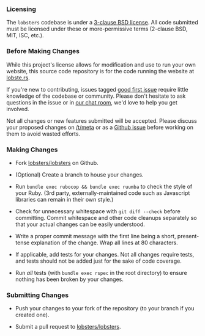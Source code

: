 ### Licensing

The `lobsters` codebase is under a [3-clause BSD
license](https://github.com/lobsters/lobsters/blob/master/LICENSE).  All code
submitted must be licensed under these or more-permissive terms (2-clause BSD,
MIT, ISC, etc.).

### Before Making Changes

While this project's license allows for modification and use to run your own
website, this source code repository is for the code running the website at
[lobste.rs](https://lobste.rs/).

If you're new to contributing, issues tagged [good first issue](https://github.com/lobsters/lobsters/issues?q=is%3Aissue+is%3Aopen+label%3A%22good+first+issue%22)
require little knowledge of the codebase or community. Please don't hesitate to
ask questions in the issue or in [our chat room](https://lobste.rs/chat), we'd love
to help you get involved.

Not all changes or new features submitted will be accepted.  Please discuss
your proposed changes on [/t/meta](https://lobste.rs/t/meta) or as a
[Github issue](https://github.com/lobsters/lobsters/issues) before working on them
to avoid wasted efforts.

### Making Changes

* Fork [lobsters/lobsters](https://github.com/lobsters/lobsters) on Github.

* (Optional) Create a branch to house your changes.

* Run `bundle exec rubocop && bundle exec ruumba` to check the style of your Ruby.
  (3rd party, externally-maintained code such as Javascript libraries can remain in their own style.)

* Check for unnecessary whitespace with `git diff --check` before committing.
Commit whitespace and other code cleanups separately so that your actual
changes can be easily understood.

* Write a proper commit message with the first line being a short,
present-tense explanation of the change.  Wrap all lines at 80 characters.

* If applicable, add tests for your changes.  Not all changes require tests,
and tests should not be added just for the sake of code coverage.

* Run _all_ tests (with `bundle exec rspec` in the root directory) to ensure
nothing has been broken by your changes.

### Submitting Changes

* Push your changes to your fork of the repository (to your branch if you
created one).

* Submit a pull request to [lobsters/lobsters](https://github.com/lobsters/lobsters).
